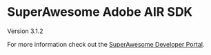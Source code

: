 SuperAwesome Adobe AIR SDK
==========================

Version 3.1.2

For more information check out the [SuperAwesome Developer Portal](http://developers.superawesome.tv/docs/adobeairsdk).
